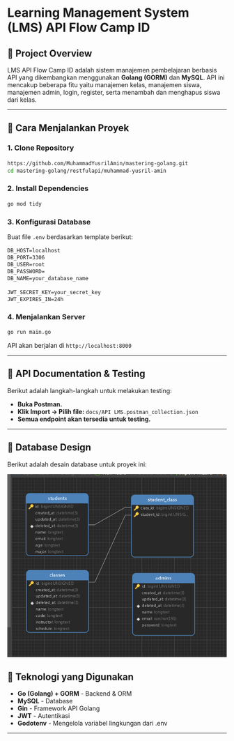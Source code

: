 # Learning Management System (LMS) API Flow Camp ID

## 📌 Project Overview

LMS API Flow Camp ID adalah sistem manajemen pembelajaran berbasis API yang dikembangkan menggunakan **Golang (GORM)** dan **MySQL**. API ini mencakup beberapa fitu yaitu manajemen kelas, manajemen siswa, manajemen admin, login, register, serta menambah dan menghapus siswa dari kelas.

---

## 🚀 Cara Menjalankan Proyek

### **1. Clone Repository**

```sh
https://github.com/MuhammadYusrilAmin/mastering-golang.git
cd mastering-golang/restfulapi/muhammad-yusril-amin
```

### **2. Install Dependencies**

```sh
go mod tidy
```

### **3. Konfigurasi Database**

Buat file `.env` berdasarkan template berikut:

```env
DB_HOST=localhost
DB_PORT=3306
DB_USER=root
DB_PASSWORD=
DB_NAME=your_database_name

JWT_SECRET_KEY=your_secret_key
JWT_EXPIRES_IN=24h

```

### **4. Menjalankan Server**

```sh
go run main.go
```

API akan berjalan di `http://localhost:8000`

---


## 📜 API Documentation & Testing

Berikut adalah langkah-langkah untuk melakukan testing:

- **Buka Postman.**
- **Klik Import → Pilih file:** `docs/API LMS.postman_collection.json`
- **Semua endpoint akan tersedia untuk testing.**

---

## 📌 Database Design

Berikut adalah desain database untuk proyek ini:

![Database Design](docs/design_database.png)

## 📌 Teknologi yang Digunakan

- **Go (Golang) + GORM** - Backend & ORM
- **MySQL** - Database
- **Gin** - Framework API Golang
- **JWT** - Autentikasi
- **Godotenv** - Mengelola variabel lingkungan dari .env

---
